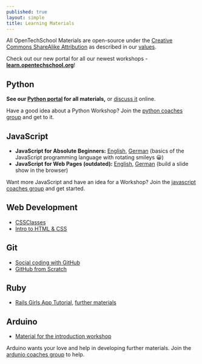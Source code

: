 ```yaml
---
published: true
layout: simple
title: Learning Materials
---
```


All OpenTechSchool Materials are open-source under the
[Creative Commons ShareAlike Attribution][CC-SA] as described in our [values].

Check out our new portal for all our newest workshops -
**[learn.opentechschool.org]**!

[CC-SA]: http://creativecommons.org/licenses/by-sa/3.0/
[values]: {{site.baseurl}}/about.html#core_values
[learn.opentechschool.org]: https://learn.opentechschool.org

## Python

**See our [Python portal] for all materials,** or [discuss it][python-discuss] online.

Have a good idea about a Python Workshop? Join the [python coaches group](https://groups.google.com/a/opentechschool.org/forum/?fromgroups#!forum/coaches.python) and get to it.

## JavaScript
 * **JavaScript for Absolute Beginners:** [English](https://opentechschool.github.io/js-beginners-1/), [German](https://opentechschool.github.io/js-beginners-1/index_de.html) (basics of the JavaScript programming language with rotating smileys 😀)
 * **JavaScript for Web Pages (outdated):** [English](https://opentechschool.github.io/js-beginners-2/), [German](https://opentechschool.github.io/js-beginners-2/index_de.html) (build a slide show in the browser)

Want more JavaScript and have an idea for a Workshop? Join the [javascript coaches group](https://groups.google.com/a/opentechschool.org/forum/?fromgroups#!forum/coaches.javascript) and get started.

## Web Development
 * [CSSClasses](https://cssclass.es/materials/)
 * [Intro to HTML & CSS][HTMLCSS]

## Git
 * [Social coding with GitHub][social-git]
 * [GitHub from Scratch](https://opentechschool.github.io/github-from-scratch/)

## Ruby
 * [Rails Girls App Tutorial](http://guides.railsgirls.com/app/), [further materials](http://railsgirls.com/materials)

## Arduino
 * [Material for the introduction workshop](https://github.com/OpenTechSchool/arduino-workshop-01)

Arduino wants your love and help in developing further materials. Join the [ardunio coaches group](https://groups.google.com/a/opentechschool.org/forum/?fromgroups#!forum/coaches.ardunio) to help.

[Python portal]: https://python.opentechschool.org
[python-discuss]: https://github.com/OpenTechSchool/python/wiki
[HTMLCSS]: https://opentechschool.github.io/html-css-beginners/
[social-git]: https://opentechschool.github.io/social-coding/
